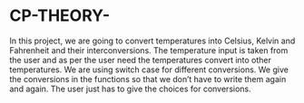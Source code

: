 # CP-THEORY-
In this project, we are going to convert temperatures into Celsius, Kelvin and Fahrenheit and their interconversions. The temperature input is taken from the user and as per the user need the temperatures convert into other temperatures. We are using switch case for different conversions. We give the conversions in the functions so that we don’t have to write them again and again. The user just has to give the choices for conversions.
